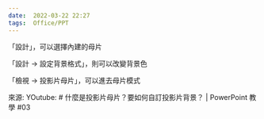 ```yaml
---
date:  2022-03-22 22:27
tags:  Office/PPT
---
```


「設計」，可以選擇內建的母片

「設計 → 設定背景格式」，則可以改變背景色

「檢視 → 投影片母片」，可以進去母片模式


來源: YOutube: # 什麼是投影片母片？要如何自訂投影片背景？ | PowerPoint 教學 #03
